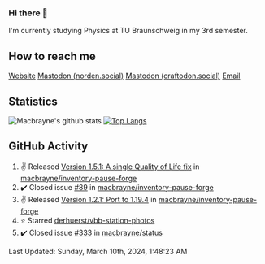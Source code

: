 ### Hi there 👋
I'm currently studying Physics at TU Braunschweig in my 3rd semester.

## How to reach me
[Website](https://florentin-schleuss.de)
<a rel="me" href="https://norden.social/@florentin">Mastodon (norden.social)</a>
<a rel="me" href="https://craftodon.social/@frodolon">Mastodon (craftodon.social)</a>
[Email](mailto:hello@macbrayne.de)

## Statistics
![Macbrayne's github stats](https://github-readme-stats.vercel.app/api?username=macbrayne&count_private=true&show_icons=true&hide_rank=true&custom_title=macbrayne's%20GitHub%20Stats)
[![Top Langs](https://github-readme-stats.vercel.app/api/top-langs/?username=macbrayne&exclude_repo=liftron&layout=compact)](https://github.com/anuraghazra/github-readme-stats)
## GitHub Activity

<!--RECENT_ACTIVITY:start-->
1. ✌️ Released [Version 1.5.1: A single Quality of Life fix](https://github.com/macbrayne/inventory-pause-forge/releases/tag/v1.5.1) in [macbrayne/inventory-pause-forge](https://github.com/macbrayne/inventory-pause-forge)
2. ✔️ Closed issue [#89](https://github.com/macbrayne/inventory-pause-forge/issues/89) in [macbrayne/inventory-pause-forge](https://github.com/macbrayne/inventory-pause-forge)
3. ✌️ Released [Version 1.2.1: Port to 1.19.4](https://github.com/macbrayne/inventory-pause-forge/releases/tag/v1.2.1) in [macbrayne/inventory-pause-forge](https://github.com/macbrayne/inventory-pause-forge)
4. ⭐ Starred [derhuerst/vbb-station-photos](https://github.com/derhuerst/vbb-station-photos)
5. ✔️ Closed issue [#333](https://github.com/macbrayne/status/issues/333) in [macbrayne/status](https://github.com/macbrayne/status)
<!--RECENT_ACTIVITY:end-->

<!--RECENT_ACTIVITY:last_update-->
Last Updated: Sunday, March 10th, 2024, 1:48:23 AM
<!--RECENT_ACTIVITY:last_update_end-->


<!--
**macbrayne/macbrayne** is a ✨ _special_ ✨ repository because its `README.md` (this file) appears on your GitHub profile.

Here are some ideas to get you started:

- 🔭 I’m currently working on ...
- 🌱 I’m currently learning ...
- 👯 I’m looking to collaborate on ...
- 🤔 I’m looking for help with ...
- 💬 Ask me about ...
- 📫 How to reach me: ...
- 😄 Pronouns: ...
- ⚡ Fun fact: ...
-->
